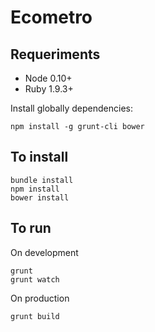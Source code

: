 Ecometro
========

## Requeriments

* Node 0.10+
* Ruby 1.9.3+

Install globally dependencies:

    npm install -g grunt-cli bower


## To install

    bundle install
    npm install
    bower install

## To run

On development
    
    grunt
    grunt watch

On production
    
    grunt build
